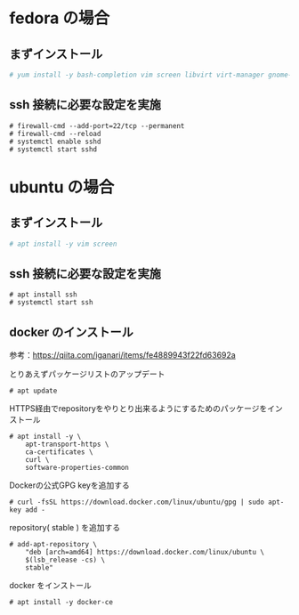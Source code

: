 # fedora の場合


## まずインストール
```sh
# yum install -y bash-completion vim screen libvirt virt-manager gnome-tweaks
```


## ssh 接続に必要な設定を実施
```
# firewall-cmd --add-port=22/tcp --permanent
# firewall-cmd --reload
# systemctl enable sshd
# systemctl start sshd
```



















# ubuntu の場合


## まずインストール
```sh
# apt install -y vim screen
```

## ssh 接続に必要な設定を実施
```
# apt install ssh
# systemctl start ssh
```


## docker のインストール
参考：https://qiita.com/iganari/items/fe4889943f22fd63692a

とりあえずパッケージリストのアップデート
```
# apt update
```

HTTPS経由でrepositoryをやりとり出来るようにするためのパッケージをインストール
```
# apt install -y \
    apt-transport-https \
    ca-certificates \
    curl \
    software-properties-common
```


Dockerの公式GPG keyを追加する
```
# curl -fsSL https://download.docker.com/linux/ubuntu/gpg | sudo apt-key add -
```

repository( stable ) を追加する
```
# add-apt-repository \
    "deb [arch=amd64] https://download.docker.com/linux/ubuntu \
    $(lsb_release -cs) \
    stable"
```

docker をインストール
```
# apt install -y docker-ce
```

























